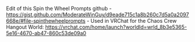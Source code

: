 Edit of this Spin the Wheel Prompts github - 
https://gist.github.com/ModerateWinGuy/d9eade715c1a8b260c7d5a0a2097668e/#file-spinthewheelprompts - 
Used in VRChat for the Chaos Crew Hangout World:
https://vrchat.com/home/launch?worldId=wrld_8b3e5365-5e16-4670-ab47-860c53de09a0
